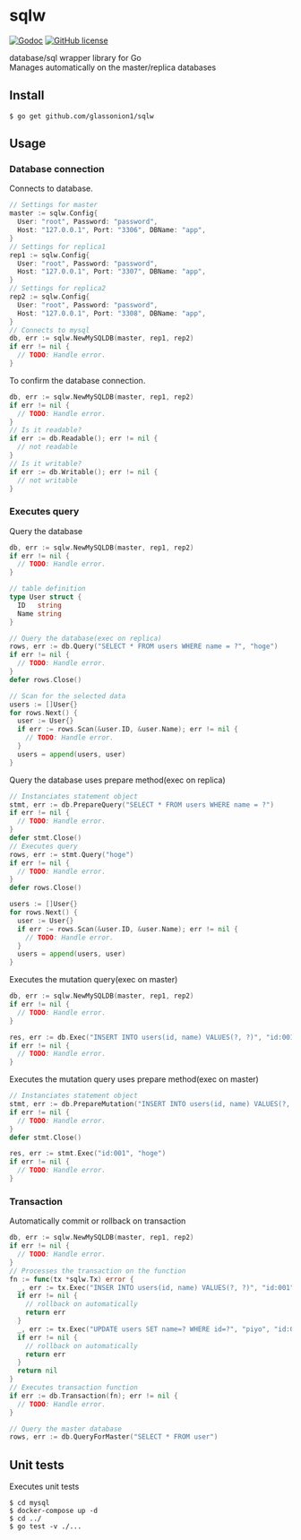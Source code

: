 # sqlw

[![Godoc](https://img.shields.io/badge/godoc-reference-blue)](https://godoc.org/github.com/glassonion1/sqlw)
[![GitHub license](https://img.shields.io/github/license/glassonion1/sqlw)](https://github.com/glassonion1/sqlw/blob/main/LICENSE)

database/sql wrapper library for Go  
Manages automatically on the master/replica databases

## Install
```
$ go get github.com/glassonion1/sqlw
```

## Usage
### Database connection

Connects to database.
```go
// Settings for master
master := sqlw.Config{
  User: "root", Password: "password",
  Host: "127.0.0.1", Port: "3306", DBName: "app",
}
// Settings for replica1
rep1 := sqlw.Config{
  User: "root", Password: "password",
  Host: "127.0.0.1", Port: "3307", DBName: "app",
}
// Settings for replica2
rep2 := sqlw.Config{
  User: "root", Password: "password",
  Host: "127.0.0.1", Port: "3308", DBName: "app",
}
// Connects to mysql
db, err := sqlw.NewMySQLDB(master, rep1, rep2)
if err != nil {
  // TODO: Handle error.
}
```

To confirm the database connection.
```go
db, err := sqlw.NewMySQLDB(master, rep1, rep2)
if err != nil {
  // TODO: Handle error.
}
// Is it readable?
if err := db.Readable(); err != nil {
  // not readable
}
// Is it writable?
if err := db.Writable(); err != nil {
  // not writable
}
```

### Executes query

Query the database
```go
db, err := sqlw.NewMySQLDB(master, rep1, rep2)
if err != nil {
  // TODO: Handle error.
}

// table definition
type User struct {
  ID   string
  Name string
}

// Query the database(exec on replica)
rows, err := db.Query("SELECT * FROM users WHERE name = ?", "hoge")
if err != nil {
  // TODO: Handle error.
}
defer rows.Close()

// Scan for the selected data
users := []User{}
for rows.Next() {
  user := User{}
  if err := rows.Scan(&user.ID, &user.Name); err != nil {
    // TODO: Handle error.
  }
  users = append(users, user)
}
```

Query the database uses prepare method(exec on replica)
```go
// Instanciates statement object
stmt, err := db.PrepareQuery("SELECT * FROM users WHERE name = ?")
if err != nil {
  // TODO: Handle error.
}
defer stmt.Close()
// Executes query
rows, err := stmt.Query("hoge")
if err != nil {
  // TODO: Handle error.
}
defer rows.Close()

users := []User{}
for rows.Next() {
  user := User{}
  if err := rows.Scan(&user.ID, &user.Name); err != nil {
    // TODO: Handle error.
  }
  users = append(users, user)
}
```

Executes the mutation query(exec on master)
```go
db, err := sqlw.NewMySQLDB(master, rep1, rep2)
if err != nil {
  // TODO: Handle error.
}

res, err := db.Exec("INSERT INTO users(id, name) VALUES(?, ?)", "id:001", "hoge")
if err != nil {
  // TODO: Handle error.
}
```

Executes the mutation query uses prepare method(exec on master)
```go
// Instanciates statement object
stmt, err := db.PrepareMutation("INSERT INTO users(id, name) VALUES(?, ?)")
if err != nil {
  // TODO: Handle error.
}
defer stmt.Close()

res, err := stmt.Exec("id:001", "hoge")
if err != nil {
  // TODO: Handle error.
}
```

### Transaction

Automatically commit or rollback on transaction
```go
db, err := sqlw.NewMySQLDB(master, rep1, rep2)
if err != nil {
  // TODO: Handle error.
}
// Processes the transaction on the function
fn := func(tx *sqlw.Tx) error {
  _, err := tx.Exec("INSER INTO users(id, name) VALUES(?, ?)", "id:001", "hoge")
  if err != nil {
    // rollback on automatically
    return err
  }
  _, err := tx.Exec("UPDATE users SET name=? WHERE id=?", "piyo", "id:001")
  if err != nil {
    // rollback on automatically
    return err
  }
  return nil
}
// Executes transaction function
if err := db.Transaction(fn); err != nil {
  // TODO: Handle error.
}

// Query the master database
rows, err := db.QueryForMaster("SELECT * FROM user")
```

## Unit tests

Executes unit tests
```
$ cd mysql
$ docker-compose up -d
$ cd ../
$ go test -v ./...
```